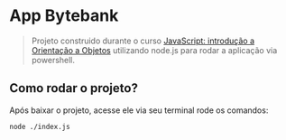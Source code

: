# App Bytebank

> Projeto construido durante o curso [JavaScript: introdução a Orientação a Objetos](https://cursos.alura.com.br/course/javascritpt-orientacao-objetos) utilizando node.js para rodar a aplicação via powershell.

## Como rodar o projeto?

Após baixar o projeto, acesse ele via seu terminal rode os comandos:

```sh
node ./index.js
```
